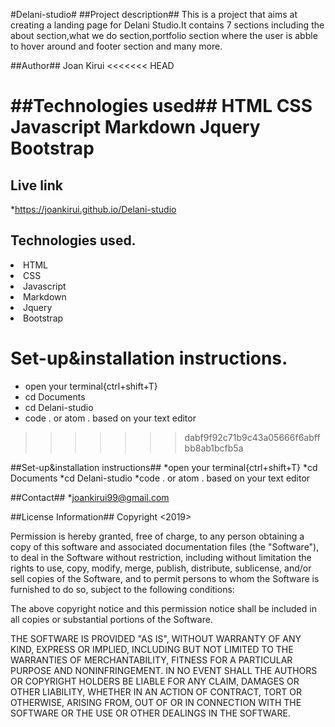 #Delani-studio#
##Project description## 
This is a project that aims at creating a landing page for Delani Studio.It contains 7 sections including the about section,what we do section,portfolio section where the user is abble to hover around and footer section and many more.

##Author##
Joan Kirui
<<<<<<< HEAD

##Technologies used##
HTML
CSS
Javascript
Markdown
Jquery
Bootstrap
=======
## Live link
*https://joankirui.github.io/Delani-studio
## Technologies used.
<li>HTML</li>
<li>CSS</li>
<li>Javascript</li>
<li>Markdown</li>
<li>Jquery</li>
<li>Bootstrap</li>

# Set-up&installation instructions.
* open your terminal{ctrl+shift+T}
* cd Documents
* cd Delani-studio
* code . or atom . based on your text editor
>>>>>>> dabf9f92c71b9c43a05666f6abffbb8ab1bcfb5a

##Set-up&installation instructions##
*open your terminal{ctrl+shift+T}
*cd Documents
*cd Delani-studio
*code . or atom . based on your text editor

##Contact##
*joankirui99@gmail.com

##License Information##
Copyright <2019> <Joan Kirui>

Permission is hereby granted, free of charge, to any person obtaining a copy of this software and associated documentation files (the "Software"), to deal in the Software without restriction, including without limitation the rights to use, copy, modify, merge, publish, distribute, sublicense, and/or sell copies of the Software, and to permit persons to whom the Software is furnished to do so, subject to the following conditions:

The above copyright notice and this permission notice shall be included in all copies or substantial portions of the Software.

THE SOFTWARE IS PROVIDED "AS IS", WITHOUT WARRANTY OF ANY KIND, EXPRESS OR IMPLIED, INCLUDING BUT NOT LIMITED TO THE WARRANTIES OF MERCHANTABILITY, FITNESS FOR A PARTICULAR PURPOSE AND NONINFRINGEMENT. IN NO EVENT SHALL THE AUTHORS OR COPYRIGHT HOLDERS BE LIABLE FOR ANY CLAIM, DAMAGES OR OTHER LIABILITY, WHETHER IN AN ACTION OF CONTRACT, TORT OR OTHERWISE, ARISING FROM, OUT OF OR IN CONNECTION WITH THE SOFTWARE OR THE USE OR OTHER DEALINGS IN THE SOFTWARE.


